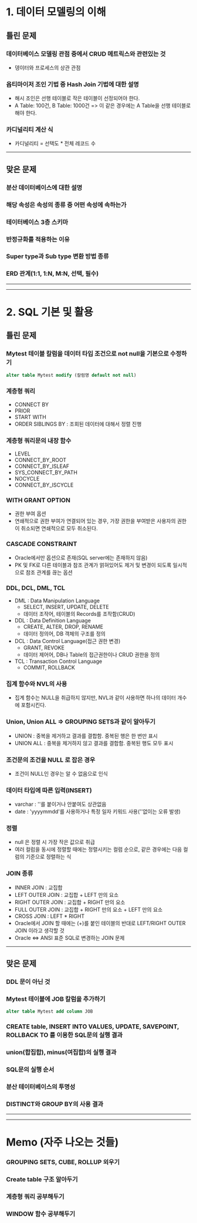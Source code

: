 # 1. 데이터 모델링의 이해
## 틀린 문제
### 데이터베이스 모델링 관점 중에서 CRUD 메트릭스와 관련있는 것
- 뎅이터와 프로세스의 상관 관점

### 옵티마이저 조인 기법 중 Hash Join 기법에 대한 설명
- 해시 조인은 선행 테이블로 작은 테이블이 선정되어야 한다.
- A Table: 100건, B Table: 1000건 => 이 같은 경우에는 A Table을 선행 테이블로 해야 한다.

### 카디널리티 계산 식
- 카디널리티 = 선택도 * 전체 레코드 수

--------------------------

## 맞은 문제
### 분산 데이터베이스에 대한 설명
### 해당 속성은 속성의 종류 중 어떤 속성에 속하는가
### 테이터베이스 3층 스키마
### 반정규화를 적용하는 이유
### Super type과 Sub type 변환 방법 종류
### ERD 관계(1:1, 1:N, M:N, 선택, 필수)

--------------------------
--------------------------

# 2. SQL 기본 및 활용
## 틀린 문제
### Mytest 테이블 칼럼을 데이터 타입 조건으로 not null을 기본으로 수정하기
```sql
alter table Mytest modify (칼럼명 default not null)
```
### 계층형 쿼리
- CONNECT BY
- PRIOR
- START WITH
- ORDER SIBLINGS BY : 조회된 데이터에 대해서 정렬 진행
### 계층형 쿼리문의 내장 함수
- LEVEL
- CONNECT_BY_ROOT
- CONNECT_BY_ISLEAF
- SYS_CONNECT_BY_PATH
- NOCYCLE
- CONNECT_BY_ISCYCLE
### WITH GRANT OPTION
- 권한 부여 옵션
- 연쇄적으로 권한 부여가 연결되어 있는 경우, 가장 권한을 부여받은 사용자의 권한이 취소되면 연쇄적으로 모두 취소된다.
### CASCADE CONSTRAINT
- Oracle에서만 옵션으로 존재(SQL server에는 존재하지 않음)
- PK 및 FK로 다른 테이블과 참조 관계가 얽혀있어도 제거 및 변경이 되도록 일시적으로 참조 관계를 끊는 옵션
### DDL, DCL, DML, TCL
- DML : Data Manipulation Language
  - SELECT, INSERT, UPDATE, DELETE
  - 데이터 조작어, 테이블의 Records를 조작함(CRUD)
- DDL : Data Definition Language
  - CREATE, ALTER, DROP, RENAME
  - 데이터 정의어, DB 객체의 구조를 정의
- DCL : Data Control Language(접근 권한 변경)
  - GRANT, REVOKE
  - 데이터 제어어, DB나 Table의 접근권한이나 CRUD 권한을 정의
- TCL : Transaction Control Language
  - COMMIT, ROLLBACK
### 집계 함수와 NVL의 사용
- 집계 함수는 NULL을 취급하지 않지만, NVL과 같이 사용하면 하나의 데이터 개수에 포함시킨다.
### Union, Union ALL => GROUPING SETS과 같이 알아두기
- UNION : 중복을 제거하고 결과를 결합함. 중복된 행은 한 번만 표시
- UNION ALL : 중복을 제거하지 않고 결과를 결합함. 중복된 행도 모두 표시
### 조건문의 조건을 NULL 로 잡은 경우
- 조건이 NULL인 경우는 알 수 없음으로 인식
### 데이터 타입에 따른 입력(INSERT)
- varchar : ''를 붙이거나 안붙여도 상관없음
- date : 'yyyymmdd'를 사용하거나 특정 일자 키워드 사용(''없이는 오류 발생)
### 정렬
- null 은 정렬 시 가장 작은 값으로 취급
- 여러 컬럼을 동시에 정렬할 때에는 정렬시키는 컬럼 순으로, 같은 경우에는 다음 컬럼의 기준으로 정렬하는 식
### JOIN 종류
- INNER JOIN : 교집합
- LEFT OUTER JOIN : 교집합 + LEFT 만의 요소
- RIGHT OUTER JOIN : 교집합 + RIGHT 만의 요소
- FULL OUTER JOIN : 교집합 + RIGHT 만의 요소 + LEFT 만의 요소
- CROSS JOIN : LEFT * RIGHT
- Oracle에서 JOIN 할 때에는 (+)를 붙인 테이블의 반대로 LEFT/RIGHT OUTER JOIN 이라고 생각할 것
- Oracle <=> ANSI 표준 SQL로 변경하는 JOIN 문제

--------------------------

## 맞은 문제
### DDL 문이 아닌 것
### Mytest 테이블에 JOB 칼럼을 추가하기
```sql
alter table Mytest add column JOB
```
### CREATE table, INSERT INTO VALUES, UPDATE, SAVEPOINT, ROLLBACK TO 를 이용한 SQL문의 실행 결과
### union(합집합), minus(여집합)의 실행 결과
### SQL문의 실행 순서
### 분산 테이터베이스의 투명성
### DISTINCT와 GROUP BY의 사용 결과

--------------------------
--------------------------

# Memo (자주 나오는 것들)
### GROUPING SETS, CUBE, ROLLUP 외우기
### Create table 구조 알아두기
### 계층형 쿼리 공부해두기
### WINDOW 함수 공부해두기